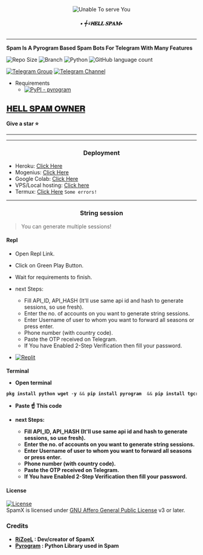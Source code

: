 <p align="center">
  <img src="https://graph.org/file/90a3f772062a02e4ed9f5.jpg" alt="Unable To serve You">
</p>
<h6 align="center">
  <b>• ┽⍣𝗛𝐄𝗟𝐋 𝐒𝐏𝐀𝐌•</b>
</h6>

----

<b> Spam Is A Pyrogram Based Spam Bots For Telegram With Many Features </b>


![Repo Size](https://img.shields.io/github/repo-size/ITSS-CHEREY/hellSpam?&style=social&logo=github)
![Branch](https://img.shields.io/badge/Branch-main-white?&style=social&logo=github)
![Python](https://img.shields.io/badge/Python-v3.10-white?style=social&logo=python)
![GitHub language count](https://img.shields.io/github/languages/count/ITSS-CHEREY/hellSpam?&style=social&logo=hyper)

[![Telegram Group](https://img.shields.io/badge/Telegram-Group-white?&style=social&logo=telegram)](https://t.me/AdulT_R00M)
[![Telegram Channel](https://img.shields.io/badge/Telegram-Channel-white?&style=social&logo=telegram)](https://t.me/II_MY_HELL_LIFE_II)

 - Requirements
   - [![PyPI - pyrogram](https://img.shields.io/badge/pypi-pyrogram-informational)](https://pypi.org/project/pyrogram)  

## [𝐇𝐄𝐋𝐋 𝐒𝐏𝐀𝐌 𝐎𝐖𝐍𝐄𝐑](https://t.me/I_LOVE_YOU_MY_HEARTBEET)

<b> Give a star ⭐</b>

----

----

<h3 align="center">Deployment</h3>

  - Heroku: [Click Here](https://github.com/ITSS-CHEREY/hellSpam/blob/main/resources/heroku.md)
  - Mogenius: [Click Here](https://youtu.be/6XIjTbumJYY)
  - Google Colab: [Click Here](https://youtu.be/sYgy4_8i7c8)
  - VPS/Local hosting: [Click here](https://github.com/RiZoeLX/SpamX/blob/main/resources/local.md)
  - Termux: [Click Here](https://github.com/ITSS-CHEREY/hellSpam/blob/main/resources/termux.md) `Some errors!`

----

<h3 align="center">String session</h3>

> You can generate multiple sessions!

<h4>Repl</h4>

  * Open Repl Link.
  * Click on Green Play Button.
  * Wait for requirements to finish.
  * next Steps:
    * Fill API_ID, API_HASH (It'll use same api id and hash to generate sessions, so use fresh).
    * Enter the no. of accounts on you want to generate string sessions.
    * Enter Username of user to whom you want to forward all seasons or press enter.
    * Phone number (with country code).
    * Paste the OTP received on Telegram.
    * If You have Enabled 2-Step Verification then fill your password.


  * [![Replit](https://img.shields.io/badge/SpamX-Run%20On%20ReplIT-black?style=for-the-badge&logo=replit)](https://replit.com/ITSS-CHEREY/hellSpam-Sessions?v=1)


<h4>Terminal</4>

  * Open terminal

   ```python
pkg install python wget -y && pip install pyrogram  && pip install tgcrypto&& wget https://raw.githubusercontent.com/ITSS-CHEREY/hellSpam/main/multisess.py && python3 multisess.py
   ```
  * Paste ☝️ This code

  * next Steps:
     * Fill API_ID, API_HASH (It'll use same api id and hash to generate sessions, so use fresh).
     * Enter the no. of accounts on you want to generate string sessions.
     * Enter Username of user to whom you want to forward all seasons or press enter.
     * Phone number (with country code).
     * Paste the OTP received on Telegram.
     * If You have Enabled 2-Step Verification then fill your password.

<h4> License </h4>

[![License](https://www.gnu.org/graphics/gplv3-or-later.png)](LICENSE)   
SpamX is licensed under [GNU Affero General Public License](https://www.gnu.org/licenses/gplv3-or-later.pngl) v3 or later.

<h3>Credits</h3>

  - <b> [RiZoeL](https://github.com/ITSS-CHEREY) : Dev/creator of SpamX </b> 
  - <b> [Pyrogram](https://github.com/pyrogram/pyrogram) : Python Library used in Spam
